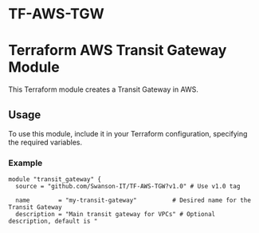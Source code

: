 # TF-AWS-TGW

# Terraform AWS Transit Gateway Module

This Terraform module creates a Transit Gateway in AWS.

## Usage

To use this module, include it in your Terraform configuration, specifying the required variables.

### Example

```hcl
module "transit_gateway" {
  source = "github.com/Swanson-IT/TF-AWS-TGW?v1.0" # Use v1.0 tag

  name        = "my-transit-gateway"          # Desired name for the Transit Gateway
  description = "Main transit gateway for VPCs" # Optional description, default is "